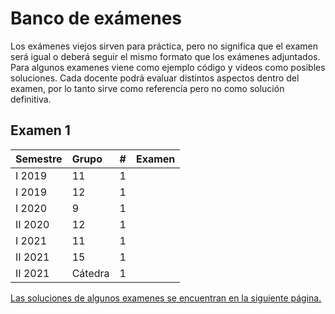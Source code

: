 # Banco de exámenes

<div class="alert alert-danger" role="alert">
  <i class="fa fa fa-exclamation-triangle fa-inverse fa-lg"></i> Los exámenes viejos sirven para práctica, pero no significa que el examen será igual o deberá seguir el mismo formato que los exámenes adjuntados.
</div>

<div class="alert alert-danger" role="alert">
  <i class="fa fa fa-exclamation-triangle fa-inverse fa-lg"></i> Para algunos examenes viene como ejemplo código y videos como posibles soluciones. Cada docente podrá evaluar distintos aspectos dentro del examen, por lo tanto sirve como referencía pero no como solución definitiva.
</div>

## Examen 1

| Semestre | Grupo | # | Examen |
| :------------- | :-------- | :-------- | :--------: |
| I 2019 | 11 | 1 | <a href="./banco/examen1/pdf/CI0202%20II-2019%20G11%20-%20Examen%201.pdf"><span class="fa fa-solid fa-file-alt" aria-hidden="true"></span></a> |
| I 2019 | 12 | 1 | <a href="./banco/examen1/pdf/CI0202%20II-2019%20G12%20-%20Examen%201.pdf"><span class="fa fa-solid fa-file-alt" aria-hidden="true"></span></a> |
| I 2020 | 9 | 1 | <a href="./banco/examen1/pdf/CI0202%20I-2020%20G9%20-%20Examen%201.pdf"><span class="fa fa-solid fa-file-alt" aria-hidden="true"></span></a> |
| II 2020 | 12 | 1 | <a href="./banco/examen1/pdf/CI0202%20II-2020%20G12%20-%20Examen%201.pdf"><span class="fa fa-solid fa-file-alt" aria-hidden="true"></span></a> |
| I 2021 | 11 | 1 | <a href="./banco/examen1/pdf/CI0202%20I-2021%20G11%20-%20Examen%201.pdf"><span class="fa fa-solid fa-file-alt" aria-hidden="true"></span></a> |
| II 2021 | 15 | 1 | <a href="./banco/examen1/pdf/CI0202%20II-2021%20G15%20-%20Examen%201.pdf"><span class="fa fa-solid fa-file-alt" aria-hidden="true"></span></a> |
| II 2021 | Cátedra | 1 | <a href="./banco/examen1/pdf/CI0202%20II-2021%20Catedra%20-%20Examen%201.pdf"><span class="fa fa-solid fa-file-alt" aria-hidden="true"></span></a> |

[Las soluciones de algunos examenes se encuentran en la siguiente página.](./banco/examen1/solutions)
<!-- 
## Examen 2

PENDIENTE -->

